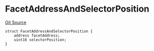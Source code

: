 # FacetAddressAndSelectorPosition
[Git Source](https://github.com/thrackle-io/rules-protocol/blob/63b22fe4cc7ce8c74a4c033635926489351a3581/src/economic/ruleStorage/RuleStorageDiamondLib.sol)


```solidity
struct FacetAddressAndSelectorPosition {
    address facetAddress;
    uint16 selectorPosition;
}
```

